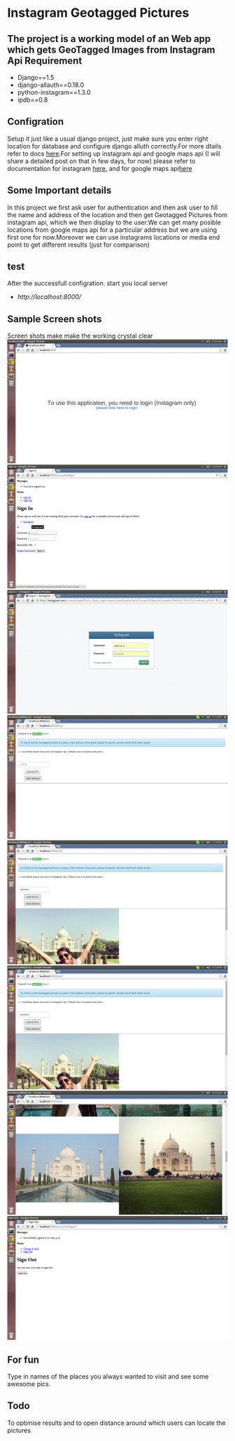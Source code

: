 Instagram Geotagged Pictures
================

The project is a working model of an Web app which gets GeoTagged Images from Instagram Api
Requirement
------------
* Django==1.5
* django-allauth==0.18.0
* python-instagram==1.3.0
* ipdb==0.8

Configration
------------
Setup it just like a usual django project, just make sure you enter right location for database and configure django alluth correctly.For more dtails refer to docs [here](http://django-allauth.readthedocs.org/en/latest/).For setting up instagram api and google maps api  (I will share a detailed post on that in few days, for now) please refer to documentation for instagram [here](http://instagram.com/developer/authentication/), and for google maps api[here](https://developers.google.com/maps/documentation/geocoding/index)

Some Important details
----------------------
In this project we first ask user for authentication and then ask user to fill the name and address of the location and then get Geotagged Pictures from instagram api, which we then display to the user.We can get many posible locations from google maps api for a particular address but we are using first one for now.Moreover we can use instagrams locations or media end point to get different results (just for comparison)

test
-----
After the successfull configration. start you local server 
* *http://localhost:8000/*

Sample Screen shots
-------------------
Screen shots make make the working crystal clear
![landing page](https://raw.githubusercontent.com/Aameer/instagramGTpics/master/instagramMsg/static/img/1.png)
![instagram login page](https://raw.githubusercontent.com/Aameer/instagramGTpics/master/instagramMsg/static/img/2.png)
![login window from instagram](https://raw.githubusercontent.com/Aameer/instagramGTpics/master/instagramMsg/static/img/3.png)
![redirect url](https://raw.githubusercontent.com/Aameer/instagramGTpics/master/instagramMsg/static/img/4.png)
![puttin values into form](https://raw.githubusercontent.com/Aameer/instagramGTpics/master/instagramMsg/static/img/5.png)
![alternatively](https://raw.githubusercontent.com/Aameer/instagramGTpics/master/instagramMsg/static/img/5.png)
![some more pic](https://raw.githubusercontent.com/Aameer/instagramGTpics/master/instagramMsg/static/img/7.png)
![on signout](https://raw.githubusercontent.com/Aameer/instagramGTpics/master/instagramMsg/static/img/8.png)


For fun
-------
Type in names of the places you always wanted to visit and see some awesome pics.

Todo
----
To optimise results and to open distance around which users can locate the pictures

